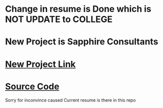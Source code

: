# Change in resume is Done which is NOT UPDATE to COLLEGE
# New Project is Sapphire Consultants
# [New Project Link](https://sapphire-beige.vercel.app/) 
# [Source Code](https://github.com/PratikTalaviya/sapphire)
Sorry for inconvince caused Current resume is there in this repo
